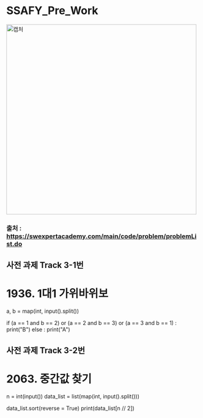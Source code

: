 # SSAFY_Pre_Work

<img width="497" alt="캡처" src="https://user-images.githubusercontent.com/104968672/179360271-7d088723-87a0-412d-91ee-427bb2962850.PNG">

### 출처 : https://swexpertacademy.com/main/code/problem/problemList.do
## 사전 과제 Track 3-1번

# 1936. 1대1 가위바위보
a, b = map(int, input().split())

if (a == 1 and b == 2) or (a == 2 and b == 3) or (a == 3 and b == 1) :
    print("B")
else :
    print("A")


## 사전 과제 Track 3-2번
# 2063. 중간값 찾기
n = int(input())
data_list = list(map(int, input().split()))

data_list.sort(reverse = True)
print(data_list[n // 2])